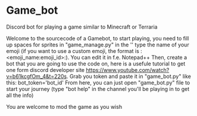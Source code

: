 # Game_bot
Discord bot for playing a game similar to Minecraft or Terraria

Welcome to the sourcecode of a Gamebot, to start playing, you need to fill up spaces for sprites in "game_manage.py" in the '' type the name of your emoji (if you want to use a custom emoji, the format is :<emoji_name:emoji_id>:). You can edit it in f.e. Notepad++ 
Then, create a bot that you are going to use the code on, here is a usefule tutorial to get one form discord developer site https://www.youtube.com/watch?v=b61kcgfOm_4&t=220s. Grab you token and paste it in "game_bot.py" like this: bot_token='bot_id'
From here, you can just open "game_bot.py" file to start your journey (type "bot help" in the channel you'll be playing in to get all the info)

You are welcome to mod the game as you wish
